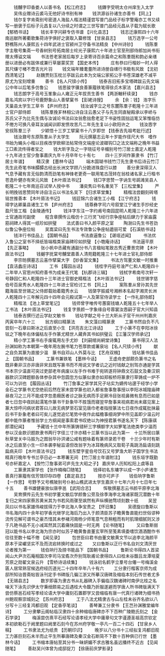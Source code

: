 <!-- { "loadSidebar": true } -->
　　钱黼字印香娄人以善书名 【松江府志】 
　　钱鏄字受明太仓州庠生入太学 
　　吴伟业赠诗云裘马无他好诗书别有神 
　　钱洪源谷孙诸生亦善书 【同上】 
　　钱尔复字肯斋别号密道人海盐人楷法精谨尝写普门品经子标字警庵亦工书又续写一册褒于后标子元昌复以八分续之时谓之三世写普门品经元昌从子载为赋长歌 【郁栖书话】 
　　钱长丰字问耕专仿书谱 【兴化县志】 
　　钱志迁康熙四十六年南巡献所著衢歌集荷诗字俱好之褒取入纂修馆 【甘泉县志】 
　　钱万选字一公号野樵陈州人康熙五十四年武进士官颍州卫守备书法精良 【中州诗钞】 
　　钱陈羣字主敬号集斋一号香树别号拓南居士纶光子康熙六十年进士官至刑部侍郎加尚书衔赠太傅谥文端 
　　书法苍老家居后每岁上录寄诗百余篇命之和陈羣既和韵必亲缮册以进册必有跋体或兼行草屡蒙奖赏 【国史本传】 
　　庄有恭曰行楷妙一时人得其尺缣寸楮不啻吉光片羽 
　　钱文端年臻耄耋所进诗册自缮行书极有风致 【沈初西清笔记】 
　　赵魏贾刻玉枕兰亭跋云此本为文端公家拓公手书苍深雄老不减平原尤为宝刻增重 
　　善书 【名人尺牍小传】 
　　钱泰吉旧拓多宝塔碑跋云先文端公中年以后笔多仿鲁公 
　　钱思骏字骥良善篆籀铁笔得徐贞木家法 【嘉兴县志】 
　　钱志朗字于高号玉峯象山人雍正元年拔贡生善书 【两浙輶轩续录】 
　　钱亦嘉名鸿宾以字行号鹿野象山人善擘窠书 【彭姥诗搜】 
　　余 【余：钱】 浩字乐天巢县太学生工草书 【庐州府志】 
　　钱汝诚字立之号东麓陈羣子乾隆十三年进士官户部侍郎 
　　钱陈羣挽芗林相公诗自注云愚父子与先生同直秘殿承以李峤与苏氏父子为比先生偶与汝诚论书法曰汝翁愈拙愈老足下书姿性固拙运笔又笨惟临仿不倦方可换凡骨耳汝诚闻训即发愤攻苦凡二年先生复以小欧阳许之 
　　钱汝悫字安叔陈羣三子 
　　少颖悟十三岁工擘窠书十八岁即世 【钱泰吉先祖考妣行述】 
　　钱汝鼐号东原陈羣从子太学生 
　　阮元撰墓志云年十岁能作径尺大书　嗜作书始为蝇头小楷以目疾改学欧柳法帖常侍文端座论波磔钩□之法文端称之晚年书益工□素流传得者宝之 
　　钱大昕字及之一字晓征号辛楣别号竹汀居士嘉定人乾隆十九年进士官少詹事嘉庆九年十月卒年七十有七 
　　四十三岁间作篆隶书 【竹汀居士年谱】 
　　精汉隶 【墨林今话】 
　　端木国瑚书钱竹汀先生隶书后诗云竹汀先生此奇笔书味醰醰古经出长洲文学顾八分跪进珠盘行以膝 
　　善分隶深得汉人气息予藏有言无俗韵清而劲笔有神锋老更奇一联用笔古茂转在翁桂诸名家上行楷书苍逸朴健亦有宋元风致 【木叶厱法书记】 
　　钱□字思赞一字讷生号鹚滩吴县人乾隆二十七年南巡召试举人授中书 
　　潘奕隽曰书名重吴下 【三松堂集】 
　　严长明挽钱思赞同年诗自注云以书法名吴下 【归求草堂集】 
　　精楷法尝翻刻砖塔铭世推善本 【木叶厱法书记】 
　　钱廷锦六合诸生工小楷 【江宁府志】 
　　钱璋字达卿巢县诸生工书 【庐州府志】 
　　钱尊彝字司六号叙堂江宁诸生手抄经史盈尺皆工楷 【金陵通传】 
　　钱沣字东注一字约甫号南园昆明人乾隆三十六年进士官通政司副使 
　　程含章撰传云楷仿十三行灵飞经行宗争座帖后肆力于家庙露筋祠碑人得其一纸珍如拱璧 
　　法式善曰书入颜平原之室 
　　陶澍曰先生书苍劲似鲁公争座位帖 
　　吴嵩梁曰先生书法专效鲁公争座帖遒丽可爱 【石溪舫书话】 
　　钱沣行书佳品上 【国朝书品】 
　　书法直逼鲁公 【谌瑶述闻】 
　　书法优入鲁公之室书不择纸皆端楷类家庙碑珍如拱璧 【小匏庵诗话】 
　　书法逼平原 【先正事略】 
　　张小帆中丞藏有通副分书八言楹帖笔致古秀近曹景完碑 【木叶厱法书记】 
　　钱樾字抚棠号黼堂嘉善人清苑籍乾隆三十七年进士官礼部侍郎 
　　李宗昉撰墓志云喜作擘窠大字 【妙香室文集】 
　　书法方驾董文敏一时推重 【袁洁蠡庄诗话】 
　　工书 【履园丛话】 
　　钱桂字丹庭号淦严仁和人乾隆四十二年举人官思州知府善书为成亲王代笔 【杭郡诗三辑】 
　　钱栻字希南号次轩一号静园仁和人乾隆四十三年进士官御史精楷法 【木叶厱法书记】 
　　钱世锡字慈伯号百泉秀水人乾隆四十三年进士官检讨工书 【同上】 
　　案陈羣从曾孙其先世籍海盐至世锡之父侍郎载始着籍秀水云 
　　钱棨字振威号湘舲本名起字湘灵长洲人乾隆四十三年解元四十四年会元殿试第一人及第官侍读学士 【一作礼部侍郎】 
　　精楷法 【池上草堂笔记】 
　　钱师曾字唯传号蕙窗钱塘人乾隆五十七年举人工书法 【木叶厱法书记】 
　　钱复字景颜一字象缘自号蓉裳汝悫嗣子官大兴知县 
　　钱泰吉撰行述云学赵文敏书 
　　钱坫字献之号十兰大昕从子官干州州判嘉庆丙寅卒年六十三 
　　翁方纲曰精篆法 
　　朱文藻曰精篆隶 
　　工篆书然自负不凡尝刻一石章曰斯冰之后直至小生 【洪亮吉北江诗话】 
　　工于小篆不在李阳冰徐铉之下晚年右体偏枯左手作篆尤精世人藏弆其书如拱璧云 【江藩汉学师承记】 
　　精小学工篆书右手废辄用左手尤妙 【刘嗣绾尚絅堂诗集】 
　　篆书得汉人法孙渊如称为本朝第一晚年用左腕书笔力苍厚款或署泉坫 【名人尺牍小传】 
　　献之自负其篆为直接少温　篆书自邓山人外莫与比 【艺舟双楫】 
　　钱坫篆书佳品上 【国朝书品】 
　　工篆书兼铁笔 【墨林今话】 
　　王虚舟吏部颇负篆书之名既非秦非汉亦非唐非宋且既写篆书而不用说文学者讥之近时钱献之别驾亦通是学其书本宗少温直可突过吏部老年病废以左手作书难于宛转遂将钟鼎文石鼓文及秦汉铜器款识汉碑题额各体参杂其中忽圆忽方似篆似隶亦如郑板桥将篆隶行草铸成一炉不可以为训也 【履园丛话】 
　　竹汀詹事之家学其兄子坫实为嫡传坫邃于经学小学金石之学篆书尤空绝前后然在家未尝学篆也初入都省詹事詹事授以李阳冰城隍庙碑昼夜习之三月不能成字忽患癎医者诊之脉无病而手足厥冷目张视鼻微有息而已如是者七日忽中夜跃起濡笔作篆书干卦象毕不胜饿而寝翌早詹事来视病君尚未寤见案上篆大惊呼问病状君答曰儿故无病梦至石室见唐巾老者指授篆法七日夜作成辄批抹最后书干卦象老者曰可矣儿遂觉追忆笔势中夜作此幅檐事细询梦中所见盖即少温云时都中能作篆者惟翁学士方纲闻是事索君书叹绝以为神授君篆书遂名天下 【陈康祺郎潜纪闻】 
　　予藏钱十兰中年所篆铸错轩三字横额字大如箩笔法绝类李少温而参以汉金款识题款隶书两行字径三寸许亦精十兰篆书当以此为第一　十兰所居曰篆秋草堂关中马振为之图翁毕孙洪诸公咸有题咏着有篆师录若干卷　十兰少年时有斯冰之后直至小生一印本袭李秘监语但改翁字为冰耳晚病风又取荀子禹跳汤扁语刻跳扁病夫印 【木叶厱法书记】 
　　钱东壁字星伯号饮石又号梦渔大昕子国学生书法精真行晚年专书兰亭日必一本寒署无间 【竹汀居士年谱附注】 
　　钱东垣字既勤号亦轩嘉定人 【按竹汀詹事弟可庐先生大昭之子】 嘉庆举人历知松阳上虞等县 
　　工篆隶其家学也 【张作楠梅□随笔】 
　　钱绎初名东墉字以成一字小庐诸生善真行篆籀有信芳馆印存四卷 【嘉定县志】 
　　按亦可庐子 
　　钱伯垧字鲁斯 【一作思】 号野予又号樵陂别号仆射山樵武进太学生嘉庆十七年六月十七日年七十五 
　　善书雄健豪放似唐李邕 【武阳合志】 
　　恽敬撰墓志云书颜平原李北海 
　　吴育撰传云先生书初学董文敏后学颜鲁公旁及徐季海李北海诸家既沉潜数十年复归之宋四家蔡苏黄米其为书若风雨骤至飒然有声纵横驰骛顷刻数十纸 
　　吴翌凤曰以书名家雄伟峻拔得力于李北海人争宝贵之 【怀旧集】 
　　吴德旋曰鲁斯以书名海内四十余年初学香光继学北海后乃出入于颜清臣苏子瞻黄鲁直能扫世俗谬种流传见解可谓书之豪杰惜其未参褚河南杨少师笔意气息稍粗而有时肌理细腻则又涉于凡艳书品不无小减耳然其沉着痛快固是一时无两 【论书随笔】 
　　又曰鲁斯弱冠以能书名以李北海为宗亦时似苏子瞻黄鲁直董玄宰所至笺素填委嗜饮酒酒酣作书往往至数十幅不倦 【闻见录】 
　　包世臣曰君书由董文敏黄文节以追李北海颜平原本于梁巘坚实不及而流宕转换时或过之 
　　又曰鲁斯以正行书名自刘文清厌世论者推为第一 
　　钱伯垧行及牓书能品下 【国朝书品】 
　　鲁斯论书得四人首梁闻山大尹次石庵相国次李司马宝矞次乔别驾耿甫论隶得四人曰桂未谷馥吕龙潭培夏芳原之勋翟文泉云升 【雪桥诗话续集】 
　　钱泳初名鹤字立羣号台僊一号梅溪金匮人居常熟官候选府经历道光二十四年卒年八十有六 
　　工分隶行楷客京师为成邸所知诒晋斋帖皆泳刊定手书碑版几徧江浙又所摹汉唐碑及缩临本刻石传世者尤多 【无锡县志】 
　　数岁即喜为隶古书从礼器碑入手徧临汉魏诸碑时南伊北桂之名噪天下泳先识伊太守秉绶颇易之后遇桂大令馥乃折服遂避而学唐人所书碑版满天下尝仿蔡邕石经写孝经论语大学中庸刻石置郡学又尝缩临有唐一代真行诸碑为细书扬州鲍观察崇城刻之 【苏州府志】 
　　工于八法尤精隶古与山左桂未谷齐名欲以八分写十三经复鸿都旧观 【定香亭笔谈】 
　　善琴兼工分隶书 【王芑孙渊雅堂编年诗】 
　　工分隶攀云阁帖临汉隶四十余种缩临唐碑亦不下百种广陵鲍氏刻之 【金石学录】 
　　梅溪尝仿熹平石经写论语孝经大学中庸章句文字谨遵圣祖高宗钦定本初欲勒石于阙里题曰阙里石刻今在苏州府学敬一亭凡一百二十四石 【甘泉乡人稿】 
　　工书隶法尤为纸贵 【历朝印识】 
　　晚岁以八分书十三经拟复鸿都旧观工力甚巨刻石未半而止平生所摹唐碑及秦汉金石断简不下数十百种俱已行世 【墨林今话】 
　　工书缩本唐帖至其分书一昧妍媚不求古雅名虽远播终不近古 【见闻随笔】 
　　善赵吴兴体曾为成邸捉刀 【徐唐前庆梦影录】 
